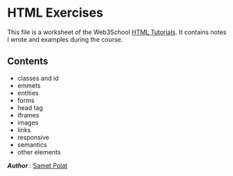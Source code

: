  # HTML Exercises
This file is a worksheet of the Web3School [HTML Tutorials](https://www.w3schools.com/html/default.asp). It contains notes I wrote and examples during the course.

 ## Contents
 - classes and id
 - emmets
 - entities
 - forms
 - head tag
 - iframes
 - images
 - links
 - responsive
 - semantics
 - other elements

 **_Author_** : [Samet Polat](https://www.linkedin.com/in/sametpolat17/)
 

